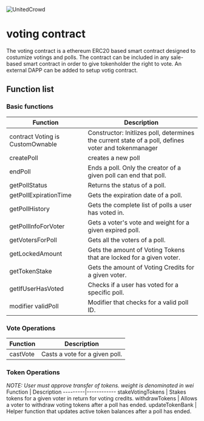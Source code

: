 ![UnitedCrowd](https://staging.unitedcrowd.com/github/uc-logo.jpg)
# voting contract
The voting contract is a ethereum ERC20 based smart contract designed to costumize votings and polls. The contract can be included in any sale-based smart contract in order to give tokenholder the right to vote. An external DAPP can be added to setup votig contract.
## Function list
### Basic functions
Function | Description
---------|------------
contract Voting is CustomOwnable | Constructor: Initlizes poll, determines the current state of a poll, defines voter and tokenmanager
createPoll | creates a new poll
endPoll | Ends a poll. Only the creator of a given poll can end that poll.
getPollStatus | Returns the status of a poll.
getPollExpirationTime | Gets the expiration date of a poll.
getPollHistory | Gets the complete list of polls a user has voted in.
getPollInfoForVoter | Gets a voter's vote and weight for a given expired poll.
getVotersForPoll | Gets all the voters of a poll.
getLockedAmount | Gets the amount of Voting Tokens that are locked for a given voter.
getTokenStake | Gets the amount of Voting Credits for a given voter.
getIfUserHasVoted | Checks if a user has voted for a specific poll.
modifier validPoll | Modifier that checks for a valid poll ID.

### Vote Operations
Function | Description
---------|------------
castVote | Casts a vote for a given poll.

### Token Operations
_NOTE: User must approve transfer of tokens. weight is denominated in wei_
Function | Description
---------|------------
stakeVotingTokens | Stakes tokens for a given voter in return for voting credits.
withdrawTokens | Allows a voter to withdraw voting tokens after a poll has ended.
updateTokenBank | Helper function that updates active token balances after a poll has ended.


